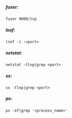 ##### fuser:

```
fuser 9000/tcp
```

##### lsof:

```
lsof -i :<port>
```

##### netstat:

```
netstat -tlnp|grep <port>
```

##### ss:

```
ss -tlnp|grep <port>
```

##### ps:

```
ps -ef|grep '<process_name>'
```

